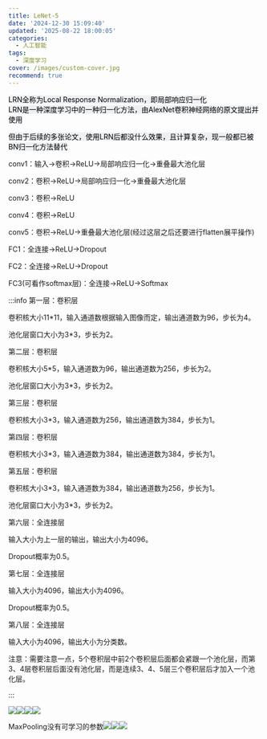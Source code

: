```yaml
---
title: LeNet-5
date: '2024-12-30 15:09:40'
updated: '2025-08-22 18:00:05'
categories:
  - 人工智能
tags:
  - 深度学习
cover: /images/custom-cover.jpg
recommend: true
---
```

<font style="color:rgb(0, 0, 0);background-color:rgb(238, 240, 244);">LRN全称为Local Response Normalization，即局部响应归一化</font>  
<font style="color:rgb(0, 0, 0);background-color:rgb(238, 240, 244);">LRN是一种深度学习中的一种归一化方法，由AlexNet卷积神经网络的原文提出并使用</font>

<font style="color:rgb(0, 0, 0);background-color:rgb(238, 240, 244);">但由于后续的多张论文，使用LRN后都没什么效果，且计算复杂，现一般都已被BN归一化方法替代</font>



conv1：输入→卷积→ReLU→局部响应归一化→重叠最大池化层

conv2：卷积→ReLU→局部响应归一化→重叠最大池化层

conv3：卷积→ReLU

conv4：卷积→ReLU

conv5：卷积→ReLU→重叠最大池化层(经过这层之后还要进行flatten展平操作)

FC1：全连接→ReLU→Dropout

FC2：全连接→ReLU→Dropout

FC3(可看作softmax层)：全连接→ReLU→Softmax

:::info
第一层：卷积层

卷积核大小11*11，输入通道数根据输入图像而定，输出通道数为96，步长为4。

池化层窗口大小为3*3，步长为2。

第二层：卷积层

卷积核大小5*5，输入通道数为96，输出通道数为256，步长为2。

池化层窗口大小为3*3，步长为2。

第三层：卷积层

卷积核大小3*3，输入通道数为256，输出通道数为384，步长为1。

第四层：卷积层

卷积核大小3*3，输入通道数为384，输出通道数为384，步长为1。

第五层：卷积层

卷积核大小3*3，输入通道数为384，输出通道数为256，步长为1。

池化层窗口大小为3*3，步长为2。

第六层：全连接层

输入大小为上一层的输出，输出大小为4096。

Dropout概率为0.5。

第七层：全连接层

输入大小为4096，输出大小为4096。

Dropout概率为0.5。

第八层：全连接层

输入大小为4096，输出大小为分类数。

注意：需要注意一点，5个卷积层中前2个卷积层后面都会紧跟一个池化层，而第3、4层卷积层后面没有池化层，而是连续3、4、5层三个卷积层后才加入一个池化层。

:::

![](/images/5c248e32c3aeb726fc455c6b168bd5de.png)![](/images/261e997e20eaf9c5e64b42eaf1bc62cb.png)![](/images/1ef973c142967859af13a5af19630eb6.png)![](/images/537e3829282885773d380e69f34343cd.jpeg)

MaxPooling没有可学习的参数![](/images/d99731866f9e7f2b26f383c44477b30f.png)![](/images/afa17b9bc5fb540a9f2a273d34986394.png)![](/images/4e937b705f982700cf0c70ed34214a07.png)
